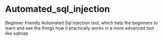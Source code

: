 # Automated_sql_injection
Beginner friendly Automated Sql injection tool, which help the beginners to learn and see the things how it practically works in a more advanced tool like sqlmap
